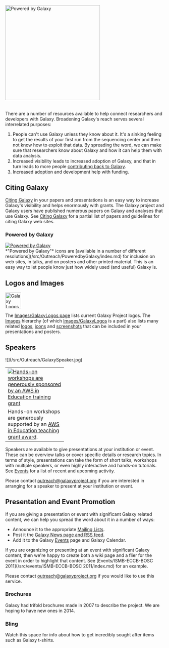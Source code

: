 <div class='center'>
<a href='/src/Outreach/PoweredbyGalaxy/index.md'><img src="/src/Outreach/PoweredbyGalaxy/PoweredByGalaxy617.png" alt="Powered by Galaxy" width="300" /></a>
</div>
<br /><br />
There are a number of resources available to help connect researchers and developers with Galaxy.  Broadening Galaxy's reach serves several interrelated purposes:

1. People can't use Galaxy unless they know about it.  It's a sinking feeling to get the results of your first run from the sequencing center and then not know how to exploit that data.  By spreading the word, we can make sure that researchers know about Galaxy and how it can help them with data analysis.
1. Increased visibility leads to increased adoption of Galaxy, and that in turn leads to more people [contributing back to Galaxy](/src/GetInvolved/index.md).
1. Increased adoption and development help with funding.

## Citing Galaxy

[Citing Galaxy](/src/CitingGalaxy/index.md) in your papers and presentations is an easy way to increase Galaxy's visibility and helps enormously with grants.  The Galaxy project and Galaxy users have published numerous papers on Galaxy and analyses that use Galaxy.  See [Citing Galaxy](/src/CitingGalaxy/index.md) for a partial list of papers and guidelines for citing Galaxy web sites.

### Powered by Galaxy

<div class='left'>
<a href='/src/Outreach/PoweredbyGalaxy/index.md'><img src="/src/Outreach/PoweredbyGalaxy/PoweredByGalaxy120.png" alt="Powered by Galaxy" /></a>
</div>
*"Powered by Galaxy"* icons are [available in a number of different resolutions](/src/Outreach/PoweredbyGalaxy/index.md) for inclusion on web sites, in talks, and on posters and other printed material.  This is an easy way to let people know just how widely used (and useful) Galaxy is.

## Logos and Images

<div class='right'><a href='/src/images/GalaxyLogos/index.md'><img src="/src/images/Logos/ToolShed.jpg" alt="Galaxy Logos" height="50" /></a></div>

The [Images/GalaxyLogos page](/src/images/GalaxyLogos/index.md) lists current Galaxy Project logos.  The [Images](/src/images/index.md) hierarchy (of which [Images/GalaxyLogos](/src/images/GalaxyLogos/index.md) is a part) also lists many related [logos](/src/images/Logos/index.md), [icons](/src/images/Icons/index.md) and [screenshots](/src/images/Screenshots/index.md) that can be included in your presentations and posters.

## Speakers

<div class='left'>![](/src/Outreach/GalaxySpeaker.jpg)</div>
<div class='right solid'>
<table>
  <tr>
    <td style=" border: none; width: 170px;"> <a href='http://aws.amazon.com/education'><img src="/src/images/Logos/AWSLogo.png" alt="Hands-on workshops are generously sponsored by an AWS in Education training grant" /></a> </td>
  </tr>
  <tr>
    <td style=" border: none; width: 170px;"> Hands-on workshops are generously supported by an <a href='http://aws.amazon.com/education'>AWS in Education teaching grant award</a>. </td>
  </tr>
</table>

</div>

Speakers are available to give presentations at your institution or event. These can be overview talks or cover specific details or research topics.  In terms of style, presentations can take the form of short talks, workshops with multiple speakers, or even highly interactive and hands-on tutorials.  See [Events](/src/events/index.md) for a list of recent and upcoming activity.

Please contact outreach@galaxyproject.org if you are interested in arranging for a speaker to present at your institution or event. 

## Presentation and Event Promotion

If you are giving a presentation or event with significant Galaxy related content, we can help you spread the word about it in a number of ways:

* Announce it to the appropriate [Mailing Lists](/src/MailingLists/index.md).
* Post it the [Galaxy News page and RSS feed](/src/news/index.md).
* Add it to the Galaxy [Events](/src/events/index.md) page and Galaxy Calendar.

If you are organizing or presenting at an event with significant Galaxy content, then we're happy to create both a wiki page and a flier for the event in order to highlight that content. See [Events/ISMB-ECCB-BOSC 2011](/src/events/ISMB-ECCB-BOSC 2011/index.md) for an example.

Please contact outreach@galaxyproject.org if you would like to use this service. 

### Brochures

Galaxy had trifold brochures made in 2007 to describe the project.  We are hoping to have new ones in 2014.

### Bling

Watch this space for info about how to get incredibly sought after items such as Galaxy t-shirts.
